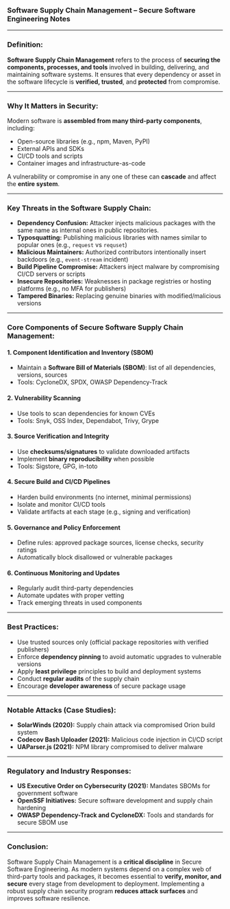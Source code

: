 ### Software Supply Chain Management – Secure Software Engineering Notes

---

### **Definition:**

**Software Supply Chain Management** refers to the process of **securing the components, processes, and tools** involved in building, delivering, and maintaining software systems. It ensures that every dependency or asset in the software lifecycle is **verified, trusted**, and **protected** from compromise.

---

### **Why It Matters in Security:**

Modern software is **assembled from many third-party components**, including:

* Open-source libraries (e.g., npm, Maven, PyPI)
* External APIs and SDKs
* CI/CD tools and scripts
* Container images and infrastructure-as-code

A vulnerability or compromise in any one of these can **cascade** and affect the **entire system**.

---

### **Key Threats in the Software Supply Chain:**

* **Dependency Confusion:** Attacker injects malicious packages with the same name as internal ones in public repositories.
* **Typosquatting:** Publishing malicious libraries with names similar to popular ones (e.g., `request` vs `requset`)
* **Malicious Maintainers:** Authorized contributors intentionally insert backdoors (e.g., `event-stream` incident)
* **Build Pipeline Compromise:** Attackers inject malware by compromising CI/CD servers or scripts
* **Insecure Repositories:** Weaknesses in package registries or hosting platforms (e.g., no MFA for publishers)
* **Tampered Binaries:** Replacing genuine binaries with modified/malicious versions

---

### **Core Components of Secure Software Supply Chain Management:**

#### 1. **Component Identification and Inventory (SBOM)**

* Maintain a **Software Bill of Materials (SBOM)**: list of all dependencies, versions, sources
* Tools: CycloneDX, SPDX, OWASP Dependency-Track

#### 2. **Vulnerability Scanning**

* Use tools to scan dependencies for known CVEs
* Tools: Snyk, OSS Index, Dependabot, Trivy, Grype

#### 3. **Source Verification and Integrity**

* Use **checksums/signatures** to validate downloaded artifacts
* Implement **binary reproducibility** when possible
* Tools: Sigstore, GPG, in-toto

#### 4. **Secure Build and CI/CD Pipelines**

* Harden build environments (no internet, minimal permissions)
* Isolate and monitor CI/CD tools
* Validate artifacts at each stage (e.g., signing and verification)

#### 5. **Governance and Policy Enforcement**

* Define rules: approved package sources, license checks, security ratings
* Automatically block disallowed or vulnerable packages

#### 6. **Continuous Monitoring and Updates**

* Regularly audit third-party dependencies
* Automate updates with proper vetting
* Track emerging threats in used components

---

### **Best Practices:**

* Use trusted sources only (official package repositories with verified publishers)
* Enforce **dependency pinning** to avoid automatic upgrades to vulnerable versions
* Apply **least privilege** principles to build and deployment systems
* Conduct **regular audits** of the supply chain
* Encourage **developer awareness** of secure package usage

---

### **Notable Attacks (Case Studies):**

* **SolarWinds (2020):** Supply chain attack via compromised Orion build system
* **Codecov Bash Uploader (2021):** Malicious code injection in CI/CD script
* **UAParser.js (2021):** NPM library compromised to deliver malware

---

### **Regulatory and Industry Responses:**

* **US Executive Order on Cybersecurity (2021):** Mandates SBOMs for government software
* **OpenSSF Initiatives:** Secure software development and supply chain hardening
* **OWASP Dependency-Track and CycloneDX:** Tools and standards for secure SBOM use

---

### **Conclusion:**

Software Supply Chain Management is a **critical discipline** in Secure Software Engineering. As modern systems depend on a complex web of third-party tools and packages, it becomes essential to **verify, monitor, and secure** every stage from development to deployment. Implementing a robust supply chain security program **reduces attack surfaces** and improves software resilience.
